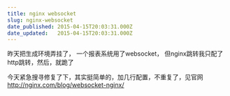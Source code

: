 ```yaml
---
title: nginx websocket
slug: nginx-websocket
date_published: 2015-04-15T20:03:31.000Z
date_updated:   2015-04-15T20:03:31.000Z
---
```


昨天把生成环境弄挂了，
一个报表系统用了websocket， 但nginx跳转我只配了http跳转，然后，就跪了

今天紧急搜寻修复了下，其实挺简单的，加几行配置，不重复了，见官网
http://nginx.com/blog/websocket-nginx/
